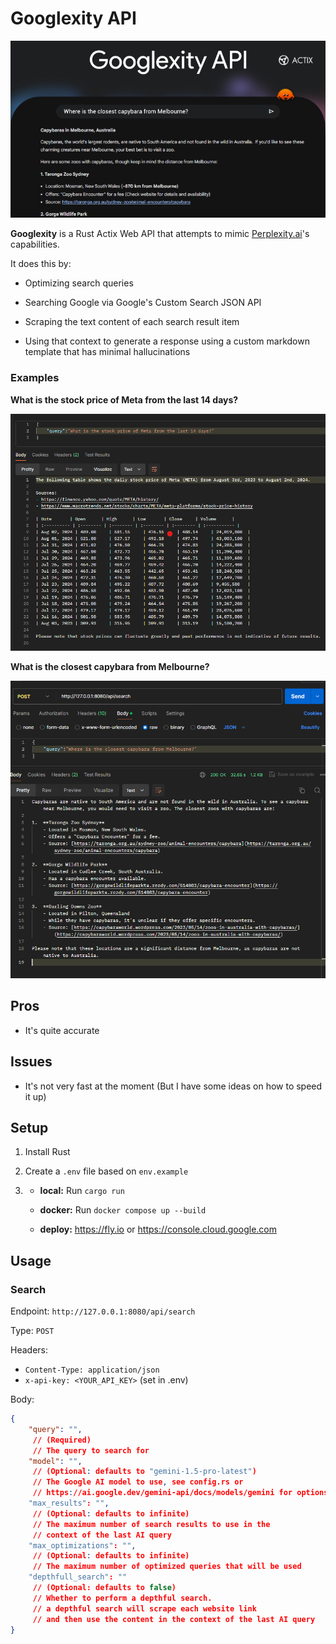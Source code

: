 # Googlexity API

![Googlexity](/public/googlexity.png)

**Googlexity** is a Rust Actix Web API that attempts to mimic [Perplexity.ai](https://perplexity.ai)'s capabilities.

It does this by:

- Optimizing search queries

- Searching Google via Google's Custom Search JSON API

- Scraping the text content of each search result item

- Using that context to generate a response using a custom markdown template that has minimal hallucinations

### Examples

**What is the stock price of Meta from the last 14 days?**

![Example 1](/public/example-1.png)

**What is the closest capybara from Melbourne?**

![Example 2](/public/example-2.png)

## Pros

- It's quite accurate

## Issues

- It's not very fast at the moment (But I have some ideas on how to speed it up)

## Setup 

1) Install Rust

2) Create a `.env` file based on `env.example`

3)
    - **local:** Run `cargo run`

    - **docker:** Run `docker compose up --build`

    - **deploy:** https://fly.io or https://console.cloud.google.com

## Usage

### Search

Endpoint: `http://127.0.0.1:8080/api/search`

Type: `POST`

Headers:

- `Content-Type: application/json`
- `x-api-key: <YOUR_API_KEY>` (set in .env)

Body:

```json
{
    "query": "",
     // (Required)
     // The query to search for
    "model": "",
     // (Optional: defaults to "gemini-1.5-pro-latest")
     // The Google AI model to use, see config.rs or 
     // https://ai.google.dev/gemini-api/docs/models/gemini for options
    "max_results": "", 
     // (Optional: defaults to infinite)
     // The maximum number of search results to use in the
     // context of the last AI query
    "max_optimizations": "", 
     // (Optional: defaults to infinite)
     // The maximum number of optimized queries that will be used 
    "depthfull_search": ""
     // (Optional: defaults to false)
     // Whether to perform a depthful search. 
     // a depthful search will scrape each website link
     // and then use the content in the context of the last AI query 
}
```
